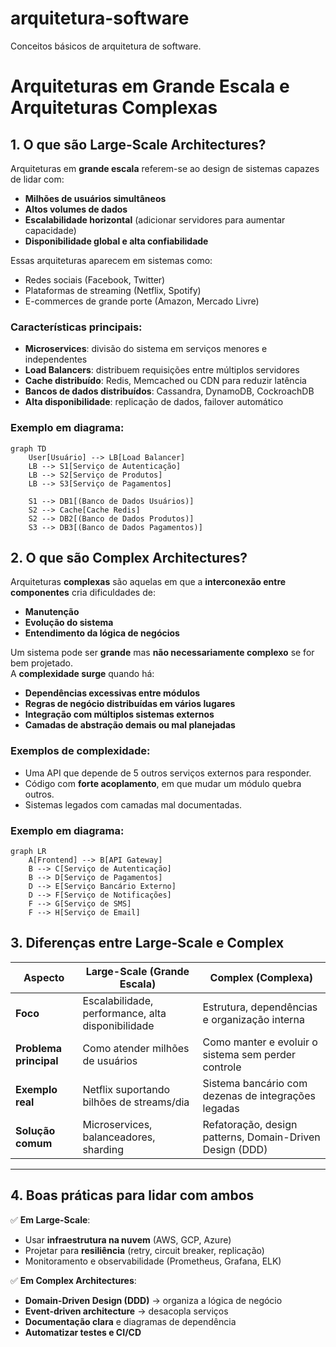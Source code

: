 # arquitetura-software
Conceitos básicos de arquitetura de software.

# Arquiteturas em Grande Escala e Arquiteturas Complexas

## 1. O que são **Large-Scale Architectures**?

Arquiteturas em **grande escala** referem-se ao design de sistemas capazes de lidar com:

- **Milhões de usuários simultâneos**  
- **Altos volumes de dados**  
- **Escalabilidade horizontal** (adicionar servidores para aumentar capacidade)  
- **Disponibilidade global e alta confiabilidade**  

Essas arquiteturas aparecem em sistemas como:

- Redes sociais (Facebook, Twitter)  
- Plataformas de streaming (Netflix, Spotify)  
- E-commerces de grande porte (Amazon, Mercado Livre)  

### Características principais:

- **Microservices**: divisão do sistema em serviços menores e independentes  
- **Load Balancers**: distribuem requisições entre múltiplos servidores  
- **Cache distribuído**: Redis, Memcached ou CDN para reduzir latência  
- **Bancos de dados distribuídos**: Cassandra, DynamoDB, CockroachDB  
- **Alta disponibilidade**: replicação de dados, failover automático  

### Exemplo em diagrama:

```mermaid
graph TD
    User[Usuário] --> LB[Load Balancer]
    LB --> S1[Serviço de Autenticação]
    LB --> S2[Serviço de Produtos]
    LB --> S3[Serviço de Pagamentos]
    
    S1 --> DB1[(Banco de Dados Usuários)]
    S2 --> Cache[Cache Redis]
    S2 --> DB2[(Banco de Dados Produtos)]
    S3 --> DB3[(Banco de Dados Pagamentos)]
```

## 2. O que são **Complex Architectures**?

Arquiteturas **complexas** são aquelas em que a **interconexão entre componentes** cria dificuldades de:

- **Manutenção**  
- **Evolução do sistema**  
- **Entendimento da lógica de negócios**  

Um sistema pode ser **grande** mas **não necessariamente complexo** se for bem projetado.  
A **complexidade surge** quando há:

- **Dependências excessivas entre módulos**  
- **Regras de negócio distribuídas em vários lugares**  
- **Integração com múltiplos sistemas externos**  
- **Camadas de abstração demais ou mal planejadas**  

### Exemplos de complexidade:
- Uma API que depende de 5 outros serviços externos para responder.  
- Código com **forte acoplamento**, em que mudar um módulo quebra outros.  
- Sistemas legados com camadas mal documentadas.  

### Exemplo em diagrama:
```mermaid
graph LR
    A[Frontend] --> B[API Gateway]
    B --> C[Serviço de Autenticação]
    B --> D[Serviço de Pagamentos]
    D --> E[Serviço Bancário Externo]
    D --> F[Serviço de Notificações]
    F --> G[Serviço de SMS]
    F --> H[Serviço de Email]
```

## 3. Diferenças entre Large-Scale e Complex

| Aspecto               | Large-Scale (Grande Escala)                     | Complex (Complexa)                            |
|------------------------|-----------------------------------------------|-----------------------------------------------|
| **Foco**              | Escalabilidade, performance, alta disponibilidade | Estrutura, dependências e organização interna |
| **Problema principal** | Como atender milhões de usuários               | Como manter e evoluir o sistema sem perder controle |
| **Exemplo real**       | Netflix suportando bilhões de streams/dia     | Sistema bancário com dezenas de integrações legadas |
| **Solução comum**      | Microservices, balanceadores, sharding        | Refatoração, design patterns, Domain-Driven Design (DDD) |

---

## 4. Boas práticas para lidar com ambos

✅ **Em Large-Scale**:  
- Usar **infraestrutura na nuvem** (AWS, GCP, Azure)  
- Projetar para **resiliência** (retry, circuit breaker, replicação)  
- Monitoramento e observabilidade (Prometheus, Grafana, ELK)  

✅ **Em Complex Architectures**:  
- **Domain-Driven Design (DDD)** → organiza a lógica de negócio  
- **Event-driven architecture** → desacopla serviços  
- **Documentação clara** e diagramas de dependência  
- **Automatizar testes e CI/CD**
